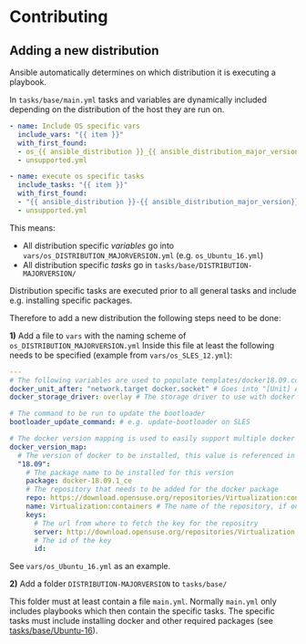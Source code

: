 # Contributing

## Adding a new distribution

Ansible automatically determines on which distribution it is executing a playbook.

In `tasks/base/main.yml` tasks and variables are dynamically included depending on the distribution of the host they are run on. 

```yaml
- name: Include OS specific vars
  include_vars: "{{ item }}"
  with_first_found:
  - os_{{ ansible_distribution }}_{{ ansible_distribution_major_version }}.yml
  - unsupported.yml

- name: execute os specific tasks
  include_tasks: "{{ item }}"
  with_first_found:
  - "{{ ansible_distribution }}-{{ ansible_distribution_major_version}}/main.yml"
  - unsupported.yml
```
This means:
- All distribution specific *variables* go into `vars/os_DISTRIBUTION_MAJORVERSION.yml` (e.g. `os_Ubuntu_16.yml`)
- All distribution specific *tasks* go in `tasks/base/DISTRIBUTION-MAJORVERSION/`

Distribution specific tasks are executed prior to all general tasks and include e.g. installing specific packages.

Therefore to add a new distribution the following steps need to be done:

**1)** Add a file to `vars` with the naming scheme of `os_DISTRIBUTION_MAJORVERSION.yml`
Inside this file at least the following needs to be specified (example from `vars/os_SLES_12.yml`):

```yaml
---
# The following variables are used to populate templates/docker18.09.conf for the sysctl configuration
docker_unit_after: "network.target docker.socket" # Goes into "[Unit] After=", e.g. 
docker_storage_driver: overlay # The storage driver to use with docker

# The command to be run to update the bootloader
bootloader_update_command: # e.g. update-bootloader on SLES

# The docker version mapping is used to easily support multiple docker versions
docker_version_map:
  # The version of docker to be installed, this value is referenced in defaults/main.yml (e.g. docker_version: "18.09")
  "18.09": 
    # The package name to be installed for this version
    package: docker-18.09.1_ce 
    # The repository that needs to be added for the docker package
    repo: https://download.opensuse.org/repositories/Virtualization:containers/SLE_12_SP3/ 
    name: Virtualization:containers # The name of the repository, if one is required
    keys:
      # The url from where to fetch the key for the repositry
      server: http://download.opensuse.org/repositories/Virtualization:/containers/SLE_12_SP3/repodata/repomd.xml.key
      # The id of the key
      id:
```

See `vars/os_Ubuntu_16.yml` as an example.

**2)** Add a folder `DISTRIBUTION-MAJORVERSION` to `tasks/base/`

This folder must at least contain a file `main.yml`. Normally `main.yml` only includes playbooks which then contain the specific tasks.
The specific tasks must include installing docker and other required packages (see [tasks/base/Ubuntu-16](tasks/system/Ubuntu-16)).
